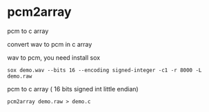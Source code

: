 # pcm2array
pcm to c array

convert wav to pcm in c array



wav to pcm, you need install sox

```shell
sox demo.wav --bits 16 --encoding signed-integer -c1 -r 8000 -L demo.raw
```

pcm to c array ( 16 bits signed int little endian)

```shell
pcm2array demo.raw > demo.c
```
